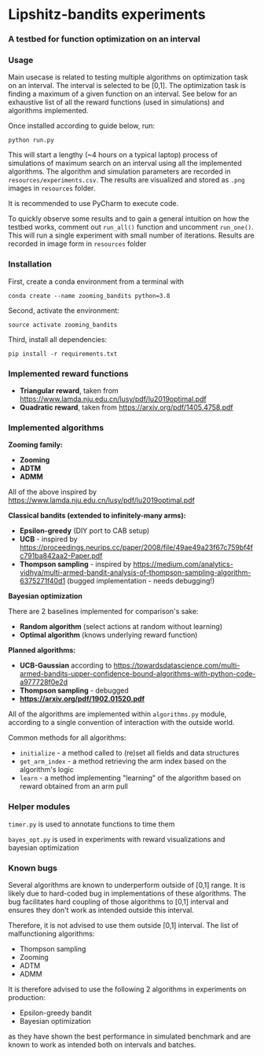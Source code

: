 # Lipshitz-bandits experiments

### A testbed for function optimization on an interval

### Usage

Main usecase is related to testing multiple algorithms on optimization task
on an interval. The interval is selected to be [0,1]. The optimization task is
finding a maximum of a given function on an interval. See below for an exhaustive 
list of all the reward functions (used in simulations) and algorithms implemented.

Once installed according to guide below, run:
```
python run.py
```
This will start a lengthy (~4 hours on a typical laptop) process of
simulations of maximum search on an interval using all the 
implemented algorithms. The algorithm and simulation parameters are
recorded in `resources/experiments.csv`. The results are visualized and 
stored as `.png` images in `resources` folder. 

It is recommended to use PyCharm to execute code.

To quickly observe some results and to gain a general intuition on how
the testbed works, comment out `run_all()` function and uncomment `run_one()`.
This will run a single experiment with small number of iterations. Results
are recorded in image form in `resources` folder


### Installation
First, create a conda environment from a terminal with
```
conda create --name zooming_bandits python=3.8
```
Second, activate the environment:
```
source activate zooming_bandits
```

Third, install all dependencies:
```
pip install -r requirements.txt
```

### Implemented reward functions

- **Triangular reward**, taken from https://www.lamda.nju.edu.cn/lusy/pdf/lu2019optimal.pdf
- **Quadratic reward**, taken from https://arxiv.org/pdf/1405.4758.pdf


### Implemented algorithms

**Zooming family:**
- **Zooming**
- **ADTM**
- **ADMM**

All of the above inspired by https://www.lamda.nju.edu.cn/lusy/pdf/lu2019optimal.pdf

**Classical bandits (extended to infinitely-many arms):**
- **Epsilon-greedy** (DIY port to CAB setup)
- **UCB** - inspired by https://proceedings.neurips.cc/paper/2008/file/49ae49a23f67c759bf4fc791ba842aa2-Paper.pdf
- **Thompson sampling** - inspired by https://medium.com/analytics-vidhya/multi-armed-bandit-analysis-of-thompson-sampling-algorithm-6375271f40d1
  (bugged implementation - needs debugging!)

**Bayesian optimization** 

There are 2 baselines implemented for comparison's sake:
- **Random algorithm** (select actions at random without learning)
- **Optimal algorithm** (knows underlying reward function)

**Planned algorithms:**
- **UCB-Gaussian** according to https://towardsdatascience.com/multi-armed-bandits-upper-confidence-bound-algorithms-with-python-code-a977728f0e2d
- **Thompson sampling** - debugged
- **https://arxiv.org/pdf/1902.01520.pdf**

All of the algorithms are implemented within `algorithms.py` module, according to a single
convention of interaction with the outside world.

Common methods for all algorithms:
* `initialize` - a method called to (re)set all fields and data structures
* `get_arm_index` - a method retrieving the arm index based on the algorithm's logic
* `learn` - a method implementing "learning" of the algorithm based on reward obtained from an arm pull

### Helper modules

`timer.py` is used to annotate functions to time them

`bayes_opt.py` is used in experiments with reward visualizations and bayesian optimization


### Known bugs

Several algorithms are known to underperform outside of [0,1] range.
It is likely due to hard-coded bug in implementations of these algorithms.
The bug facilitates hard coupling of those algorithms to [0,1] interval
and ensures they don't work as intended outside this interval.

Therefore, it is not advised to use them outside [0,1] interval.
The list of malfunctioning algorithms:

 - Thompson sampling
 - Zooming
 - ADTM
 - ADMM

It is therefore advised to use the following 2 algorithms in experiments
on production:
 - Epsilon-greedy bandit
 - Bayesian optimization

as they have shown the best performance in simulated benchmark
and are known to work as intended both on intervals and batches.   